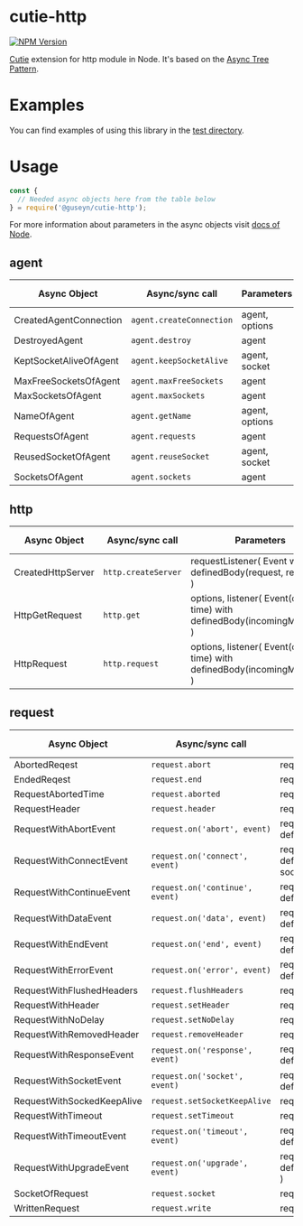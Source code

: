 # cutie-http

[![NPM Version][npm-image]][npm-url]

[Cutie](https://github.com/Guseyn/cutie) extension for http module in Node. It's based on the [Async Tree Pattern](https://github.com/Guseyn/async-tree-patern/blob/master/Async_Tree_Patern.pdf).


# Examples

You can find examples of using this library in the [test directory](https://github.com/Guseyn/cutie-http/tree/master/test).

# Usage

```js
const {
  // Needed async objects here from the table below
} = require('@guseyn/cutie-http');
```

For more information about parameters in the async objects visit [docs of Node](https://nodejs.org/en/docs/).

## agent

| Async Object  | Async/sync call | Parameters | Representation result |
| ------------- | ----------------| ---------- | --------------------- |
| CreatedAgentConnection | `agent.createConnection` | agent, options | stream/socket |
| DestroyedAgent | `agent.destroy` | agent | agent |
| KeptSocketAliveOfAgent | `agent.keepSocketAlive` | agent, socket | socket |
| MaxFreeSocketsOfAgent | `agent.maxFreeSockets` | agent | number |
| MaxSocketsOfAgent | `agent.maxSockets` | agent | number |
| NameOfAgent | `agent.getName` | agent, options | string |
| RequestsOfAgent | `agent.requests` | agent | object |
| ReusedSocketOfAgent | `agent.reuseSocket` | agent, socket | stream/socket |
| SocketsOfAgent | `agent.sockets` | agent | object |

## http

| Async Object  | Async/sync call | Parameters | Representation result |
| ------------- | ----------------| ---------- | --------------------- |
| CreatedHttpServer | `http.createServer` | requestListener( Event with definedBody(request, response) ) | server |
| HttpGetRequest | `http.get` | options, listener( Event(one time) with definedBody(incomingMessage) ) | request |
| HttpRequest | `http.request` | options, listener( Event(one time) with definedBody(incomingMessage) ) | request |

## request

| Async Object  | Async/sync call | Parameters | Representation result |
| ------------- | ----------------| ---------- | --------------------- |
| AbortedReqest | `request.abort` | request | request |
| EndedReqest | `request.end` | request, data, encoding | request |
| RequestAbortedTime | `request.aborted` | request | number |
| RequestHeader | `request.header` | request, name | string |
| RequestWithAbortEvent | `request.on('abort', event)` | request, event( Event with definedBody() ) | request |
| RequestWithConnectEvent | `request.on('connect', event)` |request, event( Event with definedBody(incomingMessage, socket, head) )| request |
| RequestWithContinueEvent | `request.on('continue', event)` | request, event( Event with definedBody() ) | request |
| RequestWithDataEvent | `request.on('data', event)` | request, event ( Event with definedBody(chunk) ) | request |
| RequestWithEndEvent | `request.on('end', event)` | request, event ( Event with definedBody() ) | request |
| RequestWithErrorEvent | `request.on('error', event)` | request, event ( Event with definedBody(error) ) | request |
| RequestWithFlushedHeaders | `request.flushHeaders` | request | request |
| RequestWithHeader | `request.setHeader` | request, name, value | request |
| RequestWithNoDelay | `request.setNoDelay` | request, noDelay | request |
| RequestWithRemovedHeader | `request.removeHeader` | request, name | request |
| RequestWithResponseEvent | `request.on('response', event)` | request, event( Event with definedBody(response) ) | request |
| RequestWithSocketEvent | `request.on('socket', event)` | request, event( Event with definedBody(socket) ) | request |
| RequestWithSockedKeepAlive | `request.setSocketKeepAlive` | request, enable, initialDelay | request |
| RequestWithTimeout | `request.setTimeout` | request, timeout | request |
| RequestWithTimeoutEvent | `request.on('timeout', event)` | request, event( Event with definedBody() ) | request |
| RequestWithUpgradeEvent | `request.on('upgrade', event)` | request, event( Event with definedBody(req, socket, head) ) | request |
| SocketOfRequest | `request.socket` | request | socket |
| WrittenRequest | `request.write` | request, chunk, encoding('utf8') | request |

[npm-image]: https://img.shields.io/npm/v/@guseyn/cutie-http.svg
[npm-url]: https://npmjs.org/package/@guseyn/cutie-http
